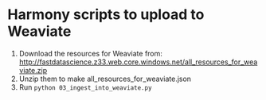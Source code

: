 # Harmony scripts to upload to Weaviate

1. Download the resources for Weaviate from: http://fastdatascience.z33.web.core.windows.net/all_resources_for_weaviate.zip
2. Unzip them to make all_resources_for_weaviate.json
3. Run `python 03_ingest_into_weaviate.py`